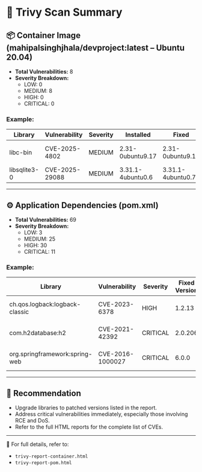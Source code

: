 # 🔐 Trivy Scan Summary

## 📦 Container Image (mahipalsinghjhala/devproject:latest – Ubuntu 20.04)
- **Total Vulnerabilities:** 8
- **Severity Breakdown:**
  - LOW: 0
  - MEDIUM: 8
  - HIGH: 0
  - CRITICAL: 0

### Example:
| Library     | Vulnerability | Severity | Installed | Fixed | Description |
|-------------|---------------|----------|-----------|-------|-------------|
| libc-bin    | CVE-2025-4802 | MEDIUM   | 2.31-0ubuntu9.17 | 2.31-0ubuntu9.18 | glibc dlopen misuses LD_LIBRARY_PATH |
| libsqlite3-0 | CVE-2025-29088 | MEDIUM  | 3.31.1-4ubuntu0.6 | 3.31.1-4ubuntu0.7 | SQLite DoS vulnerability |

---

## ⚙️ Application Dependencies (pom.xml)
- **Total Vulnerabilities:** 69
- **Severity Breakdown:**
  - LOW: 3
  - MEDIUM: 25
  - HIGH: 30
  - CRITICAL: 11

### Example:
| Library                                | Vulnerability | Severity | Fixed Version | Description |
|----------------------------------------|---------------|----------|----------------|-------------|
| ch.qos.logback:logback-classic         | CVE-2023-6378 | HIGH     | 1.2.13         | Logback deserialization vulnerability |
| com.h2database:h2                      | CVE-2021-42392| CRITICAL | 2.0.206        | Remote Code Execution via H2 console |
| org.springframework:spring-web         | CVE-2016-1000027 | CRITICAL | 6.0.0         | Java deserialization vulnerability |

---

## 🧠 Recommendation

- Upgrade libraries to patched versions listed in the report.
- Address critical vulnerabilities immediately, especially those involving RCE and DoS.
- Refer to the full HTML reports for the complete list of CVEs.

---

🔗 For full details, refer to:
- `trivy-report-container.html`
- `trivy-report-pom.html`